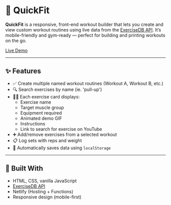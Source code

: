 # 💪 QuickFit

**QuickFit** is a responsive, front-end workout builder that lets you create and view custom workout routines using live data from the [ExerciseDB API](https://rapidapi.com/cyberboyanmol/api/exercisedb/). It’s mobile-friendly and gym-ready — perfect for building and printing workouts on the go.

[Live Demo](https://your-netlify-url.netlify.app)  

---

## ✨ Features

- ✅ Create multiple named workout routines (Workout A, Workout B, etc.)
- 🔍 Search exercises by name (ie. 'pull-up')
- 🏋️‍♂️ Each exercise card displays:
  - Exercise name
  - Target muscle group
  - Equipment required
  - Animated demo GIF
  - Instructions
  - Link to search for exercise on YouTube
- ➕ Add/remove exercises from a selected workout
- 📋 Log sets with reps and weight
- 💾 Automatically saves data using `localStorage`

---

## 🧰 Built With

- HTML, CSS, vanilla JavaScript
- [ExerciseDB API](https://rapidapi.com/justin-WFnsXH_t6/api/exercisedb/)
- Netlify (Hosting + Functions)
- Responsive design (mobile-first)
